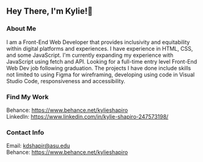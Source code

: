 ## Hey There, I'm Kylie!🌱 

### About Me
I am a Front-End Web Developer that provides inclusivity and equitability within digital platforms and experiences.
I have experience in HTML, CSS, and some JavaScript. I'm currently expanding my experience with JavaScript using fetch and API. Looking for a full-time entry level Front-End Web Dev job following graduation. The projects I have done include skills not limited to using Figma for wireframing, developing using code in Visual Studio Code, responsiveness and accessibility.


### Find My Work
Behance: https://www.behance.net/kylieshapiro \
LinkedIn: https://www.linkedin.com/in/kylie-shapiro-247573198/

### Contact Info
Email: kdshapir@asu.edu\
Behance: https://www.behance.net/kylieshapiro
<!--
**kdshapiro10/kdshapiro10** is a ✨ _special_ ✨ repository because its `README.md` (this file) appears on your GitHub profile.

Here are some ideas to get you started:

- 🔭 I’m currently working on ...
- 🌱 I’m currently learning ...
- 👯 I’m looking to collaborate on ...
- 🤔 I’m looking for help with ...
- 💬 Ask me about ...
- 📫 How to reach me: ...
- 😄 Pronouns: ...
- ⚡ Fun fact: ...
-->
